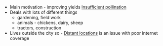 - Main motivation - improving yields [Insufficient pollination](https://www.notion.so/Insufficient-pollination-93d31ab6309443f9bbe0a50f4b560188?pvs=21)
- Deals with lots of different things
    - gardening, field work
    - animals - chickens, dairy, sheep
    - tractors, construction
- Lives outside the city so - [Distant locations](https://www.notion.so/Distant-locations-2a2e75c03b294fc9949eed71f94bfe7d?pvs=21) is an issue with poor internet coverage